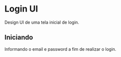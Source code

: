 # Login UI 

Design UI de uma tela inicial de login.

## Iniciando

Informando o email e password a fim de realizar o login.

